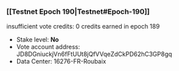### [[Testnet Epoch 190|Testnet#Epoch-190]]
insufficient vote credits: 0 credits earned in epoch 189
* Stake level: **No**
* Vote account address: JD8DGniuckjVn6fFtUUt8jQfVVqeZdCkPD62hC3GP8gq
* Data Center: 16276-FR-Roubaix